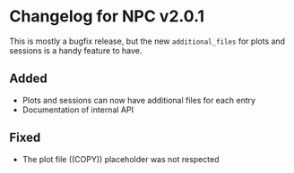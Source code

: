 # Changelog for NPC v2.0.1

This is mostly a bugfix release, but the new `additional_files` for plots and sessions is a handy feature to have.

## Added

* Plots and sessions can now have additional files for each entry
* Documentation of internal API

## Fixed

* The plot file ((COPY)) placeholder was not respected
